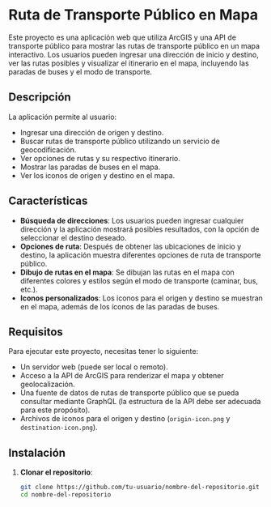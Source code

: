 # Ruta de Transporte Público en Mapa

Este proyecto es una aplicación web que utiliza ArcGIS y una API de transporte público para mostrar las rutas de transporte público en un mapa interactivo. Los usuarios pueden ingresar una dirección de inicio y destino, ver las rutas posibles y visualizar el itinerario en el mapa, incluyendo las paradas de buses y el modo de transporte.

## Descripción

La aplicación permite al usuario:
- Ingresar una dirección de origen y destino.
- Buscar rutas de transporte público utilizando un servicio de geocodificación.
- Ver opciones de rutas y su respectivo itinerario.
- Mostrar las paradas de buses en el mapa.
- Ver los iconos de origen y destino en el mapa.

## Características

- **Búsqueda de direcciones**: Los usuarios pueden ingresar cualquier dirección y la aplicación mostrará posibles resultados, con la opción de seleccionar el destino deseado.
- **Opciones de ruta**: Después de obtener las ubicaciones de inicio y destino, la aplicación muestra diferentes opciones de ruta de transporte público.
- **Dibujo de rutas en el mapa**: Se dibujan las rutas en el mapa con diferentes colores y estilos según el modo de transporte (caminar, bus, etc.).
- **Iconos personalizados**: Los iconos para el origen y destino se muestran en el mapa, además de los íconos de las paradas de buses.

## Requisitos

Para ejecutar este proyecto, necesitas tener lo siguiente:

- Un servidor web (puede ser local o remoto).
- Acceso a la API de ArcGIS para renderizar el mapa y obtener geolocalización.
- Una fuente de datos de rutas de transporte público que se pueda consultar mediante GraphQL (la estructura de la API debe ser adecuada para este propósito).
- Archivos de iconos para el origen y destino (`origin-icon.png` y `destination-icon.png`).

## Instalación

1. **Clonar el repositorio**:
   ```bash
   git clone https://github.com/tu-usuario/nombre-del-repositorio.git
   cd nombre-del-repositorio
